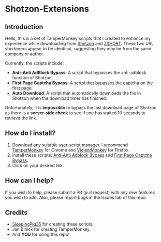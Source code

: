 # Shotzon-Extensions

## Introduction

Hello, this is a set of TamperMonkey scripts that I created to enhance my experience while downloading from [Shotzon](https://shotzon.com/) and [ZSHORT](https://zshort.net/). These two URL shorteners appear to be identical, suggesting they may be from the same company or author.

Currently, the scripts include:

- **Anti-Anti AdBlock Bypass**: A script that bypasses the anti-adblock function of Shotzon.
- **First Page Captcha Bypass**: A script that bypasses the captcha on the first page.
- **Auto Download**: A script that automatically downloads the file in Shotzon when the download timer has finished.

Unfortunately, it is **impossible** to bypass the last download page of Shotzon as there is a **server-side check** to see if one has waited 10 seconds to retrieve the link.

## How do I install?

1. Download any suitable user-script manager. I recommend [TamperMonkey](https://chromewebstore.google.com/detail/tampermonkey/dhdgffkkebhmkfjojejmpbldmpobfkfo) for Chrome and [ViolentMonkey](https://addons.mozilla.org/en-GB/firefox/addon/violentmonkey/) for Firefox.
2. Install these scripts: [Anti-Anti Adblock Bypass](https://raw.githubusercontent.com/SleepingPig35/Shotzon-Extensions/main/antiadblock.user.js) and [First Page Captcha Bypass](https://raw.githubusercontent.com/SleepingPig35/Shotzon-Extensions/main/captcha.user.js).
3. Click on your desired link.

## How can I help?

If you wish to help, please submit a PR (pull request) with any new features you wish to add. Also, please report bugs in the Issues tab of this repo.

## Credits

- [SleepingPig35](https://github.com/SleepingPig35) for creating these scripts.
- Jan Biniok for creating TamperMonkey.
- And **YOU** for using this repo!
